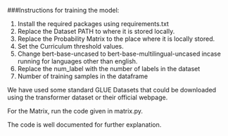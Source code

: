 ###Instructions for training the model:  

1) Install the required packages using requirements.txt 
2) Replace the Dataset PATH to where it is stored locally. 
3) Replace the Probability Matrix to the place where it is locally stored. 
4) Set the Curriculum threshold values.
5) Change bert-base-uncased to bert-base-multilingual-uncased incase running for languages other than english. 
6) Replace the num_label with the number of labels in the dataset 
7) Number of training samples in the dataframe 


We have used some standard GLUE Datasets that could be downloaded using the transformer dataset or their official webpage.

For the Matrix, run the code given in matrix.py.

The code is well documented for further explanation.